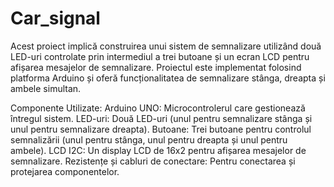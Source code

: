 # Car_signal

Acest proiect implică construirea unui sistem de semnalizare utilizând două LED-uri controlate prin intermediul a trei butoane și un ecran LCD pentru afișarea mesajelor de semnalizare. Proiectul este implementat folosind platforma Arduino și oferă funcționalitatea de semnalizare stânga, dreapta și ambele simultan.

Componente Utilizate:
Arduino UNO: Microcontrolerul care gestionează întregul sistem.
LED-uri: Două LED-uri (unul pentru semnalizare stânga și unul pentru semnalizare dreapta).
Butoane: Trei butoane pentru controlul semnalizării (unul pentru stânga, unul pentru dreapta și unul pentru ambele).
LCD I2C: Un display LCD de 16x2 pentru afișarea mesajelor de semnalizare.
Rezistențe și cabluri de conectare: Pentru conectarea și protejarea componentelor.
